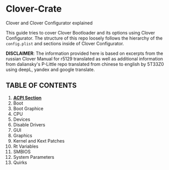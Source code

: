 # Clover-Crate 

Clover and Clover Configurator explained

This guide tries to cover Clover Bootloader and its options using Clover Configurator. The structure of this repo loosely follows the hierarchy of the `config.plist` and sections inside of Clover Configurator.

**DISCLAIMER**: The information provided here is based on excerpts from the russian Clover Manual for r5129 translated as well as additional information from daliansky's P-Little repo translated from chinese to english by 5T33Z0 using deepL, yandex and google translate.

## TABLE OF CONTENTS

1. [**ACPI Section**](https://github.com/5T33Z0/Clover-Crate/tree/main/01_ACPI)
2. Boot
3. Boot Graphice
4. CPU
5. Devices
6. Disable Drivers
7. GUI
8. Graphics
9. Kernel and Kext Patches
10. Rt Variables
11. SMBIOS
12. System Parameters
13. Quirks
